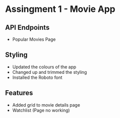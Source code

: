 # Assingment 1 - Movie App

## API Endpoints

-   Popular Movies Page

## Styling

-   Updated the colours of the app
-   Changed up and trimmed the styling
-   Installed the Roboto font

## Features

-   Added grid to movie details page
-   Watchlist (Page no working)
